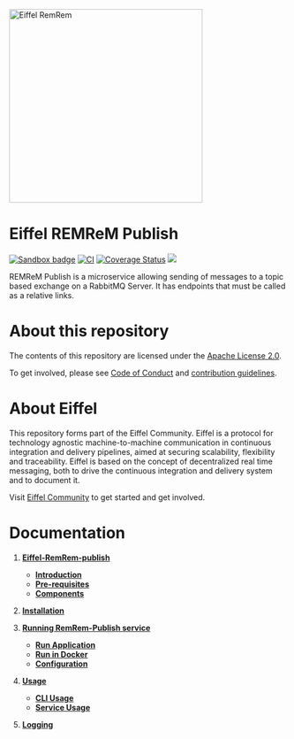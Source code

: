 <!---
   Copyright 2018 Ericsson AB.
   For a full list of individual contributors, please see the commit history.

   Licensed under the Apache License, Version 2.0 (the "License");
   you may not use this file except in compliance with the License.
   You may obtain a copy of the License at

       http://www.apache.org/licenses/LICENSE-2.0

   Unless required by applicable law or agreed to in writing, software
   distributed under the License is distributed on an "AS IS" BASIS,
   WITHOUT WARRANTIES OR CONDITIONS OF ANY KIND, either express or implied.
   See the License for the specific language governing permissions and
   limitations under the License.
--->

<img src="./images/logo.png" alt="Eiffel RemRem" width="350"/>

# Eiffel REMReM Publish

[![Sandbox badge](https://img.shields.io/badge/Stage-Sandbox-yellow)](https://github.com/eiffel-community/community/blob/master/PROJECT_LIFECYCLE.md#stage-sandbox)
[![CI](https://github.com/eiffel-community/eiffel-remrem-publish/actions/workflows/main.yml/badge.svg)](https://github.com/eiffel-community/eiffel-remrem-publish/actions/workflows/main.yml)
[![Coverage Status](https://coveralls.io/repos/github/eiffel-community/eiffel-remrem-publish/badge.svg?branch=master)](https://coveralls.io/github/eiffel-community/eiffel-remrem-publish?branch=master)
[![](https://jitpack.io/v/eiffel-community/eiffel-remrem-publish.svg)](https://jitpack.io/#eiffel-community/eiffel-remrem-publish)

REMReM Publish is a microservice allowing sending of messages to a topic based exchange on a RabbitMQ Server. It has endpoints that must be called as a relative links.

# About this repository
The contents of this repository are licensed under the [Apache License 2.0](./LICENSE).

To get involved, please see [Code of Conduct](https://github.com/eiffel-community/.github/blob/master/CODE_OF_CONDUCT.md) and [contribution guidelines](https://github.com/eiffel-community/.github/blob/master/CONTRIBUTING.md).

# About Eiffel
This repository forms part of the Eiffel Community. Eiffel is a protocol for technology agnostic machine-to-machine communication in continuous integration and delivery pipelines, aimed at securing scalability, flexibility and traceability. Eiffel is based on the concept of decentralized real time messaging, both to drive the continuous integration and delivery system and to document it.

Visit [Eiffel Community](https://eiffel-community.github.io) to get started and get involved.

# Documentation

1. [**Eiffel-RemRem-publish**](wiki/markdown/index.md)
      - [**Introduction**](wiki/markdown/index.md#Introduction)
      - [**Pre-requisites**](wiki/markdown/index.md#Pre-requisites)
      - [**Components**](wiki/markdown/index.md#Components)
      
2. [**Installation**](wiki/markdown/installation.md)

3. [**Running RemRem-Publish service**](wiki/markdown/running-remrem-publish.md)
    - [**Run Application**](wiki/markdown/run.md)
    - [**Run in Docker**](wiki/markdown/docker.md)
    - [**Configuration**](wiki/markdown/configuration.md)
    
4. [**Usage**](wiki/markdown/usage.md)
    - [**CLI Usage**](wiki/markdown/usage/cli.md)
    - [**Service Usage**](wiki/markdown/usage/service.md)

5. [**Logging**](wiki/markdown/logging.md)
